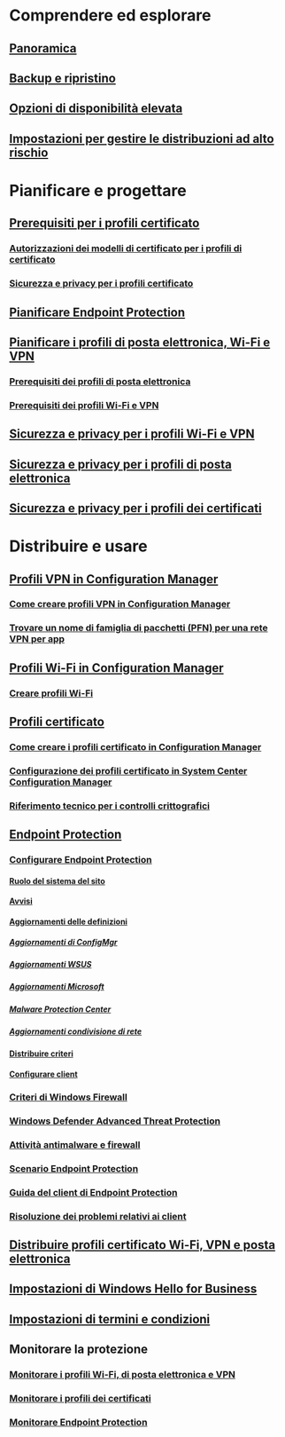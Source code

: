 # Comprendere ed esplorare
## [Panoramica](understand\protect-data-and-site-infrastructure.md)
## [Backup e ripristino](understand/backup-and-recovery.md)
## [Opzioni di disponibilità elevata](understand/high-availability-options.md)
## [Impostazioni per gestire le distribuzioni ad alto rischio](understand/settings-to-manage-high-risk-deployments.md)

# Pianificare e progettare
## [Prerequisiti per i profili certificato](plan-design/prerequisites-for-certificate-profiles.md)
### [Autorizzazioni dei modelli di certificato per i profili di certificato](plan-design/planning-for-certificate-template-permissions.md)
### [Sicurezza e privacy per i profili certificato](plan-design/security-and-privacy-for-certificate-profiles.md)

## [Pianificare Endpoint Protection](plan-design/planning-for-endpoint-protection.md)

## [Pianificare i profili di posta elettronica, Wi-Fi e VPN](plan-design/prerequisites-for-email-profiles.md)
### [Prerequisiti dei profili di posta elettronica](plan-design/prerequisites-for-email-profiles.md)
### [Prerequisiti dei profili Wi-Fi e VPN](plan-design/prerequisites-for-wifi-vpn-profiles.md)

## [Sicurezza e privacy per i profili Wi-Fi e VPN](plan-design/security-and-privacy-for-wifi-vpn-profiles.md)

## [Sicurezza e privacy per i profili di posta elettronica](plan-design/security-and-privacy-for-email-profiles.md)

## [Sicurezza e privacy per i profili dei certificati](plan-design/security-and-privacy-for-certificate-profiles.md)

# Distribuire e usare
## [Profili VPN in Configuration Manager](deploy-use/vpn-profiles.md)
### [Come creare profili VPN in Configuration Manager](deploy-use/create-vpn-profiles.md)
### [Trovare un nome di famiglia di pacchetti (PFN) per una rete VPN per app](deploy-use/find-a-pfn-for-per-app-vpn.md)

## [Profili Wi-Fi in Configuration Manager](deploy-use/create-wifi-profiles.md)
### [Creare profili Wi-Fi](deploy-use/create-wifi-profiles.md)

## [Profili certificato](deploy-use/introduction-to-certificate-profiles.md)
### [Come creare i profili certificato in Configuration Manager](deploy-use/create-certificate-profiles.md)
### [Configurazione dei profili certificato in System Center Configuration Manager](deploy-use/certificate-infrastructure.md)
### [Riferimento tecnico per i controlli crittografici](deploy-use/cryptographic-controls-technical-reference.md)

## [Endpoint Protection](deploy-use/endpoint-protection.md)
### [Configurare Endpoint Protection](deploy-use/endpoint-protection-configure.md)
#### [Ruolo del sistema del sito](deploy-use/endpoint-protection-site-role.md)
#### [Avvisi](deploy-use/endpoint-configure-alerts.md)
#### [Aggiornamenti delle definizioni](deploy-use/endpoint-definition-updates.md)
##### [Aggiornamenti di ConfigMgr](deploy-use/endpoint-definitions-configmgr.md)
##### [Aggiornamenti WSUS](deploy-use/endpoint-definitions-wsus.md)
##### [Aggiornamenti Microsoft](deploy-use/endpoint-definitions-microsoft-updates.md)
##### [Malware Protection Center](deploy-use/endpoint-definitions-protection-center.md)
##### [Aggiornamenti condivisione di rete](deploy-use/endpoint-definitions-network.md)

#### [Distribuire criteri](deploy-use/endpoint-antimalware-policies.md)
#### [Configurare client](deploy-use/endpoint-protection-configure-client.md)

### [Criteri di Windows Firewall](deploy-use/create-windows-firewall-policies.md)
### [Windows Defender Advanced Threat Protection](deploy-use/windows-defender-advanced-threat-protection.md)
### [Attività antimalware e firewall](deploy-use/endpoint-antimalware-firewall.md)
### [Scenario Endpoint Protection](deploy-use/scenarios-endpoint-protection.md)
### [Guida del client di Endpoint Protection](deploy-use/endpoint-protection-client-help.md)
### [Risoluzione dei problemi relativi ai client](deploy-use/troubleshoot-endpoint-client.md)

## [Distribuire profili certificato Wi-Fi, VPN e posta elettronica](deploy-use/deploy-wifi-vpn-email-cert-profiles.md)

## [Impostazioni di Windows Hello for Business ](deploy-use/windows-hello-for-business-settings.md)

## [Impostazioni di termini e condizioni](../mdm/deploy-use/terms-and-conditions.md)

## Monitorare la protezione
### [Monitorare i profili Wi-Fi, di posta elettronica e VPN](deploy-use/monitor-wifi-email-vpn-profiles.md)
### [Monitorare i profili dei certificati](deploy-use/monitor-certificate-profiles.md)
### [Monitorare Endpoint Protection](deploy-use/monitor-endpoint-protection.md)
